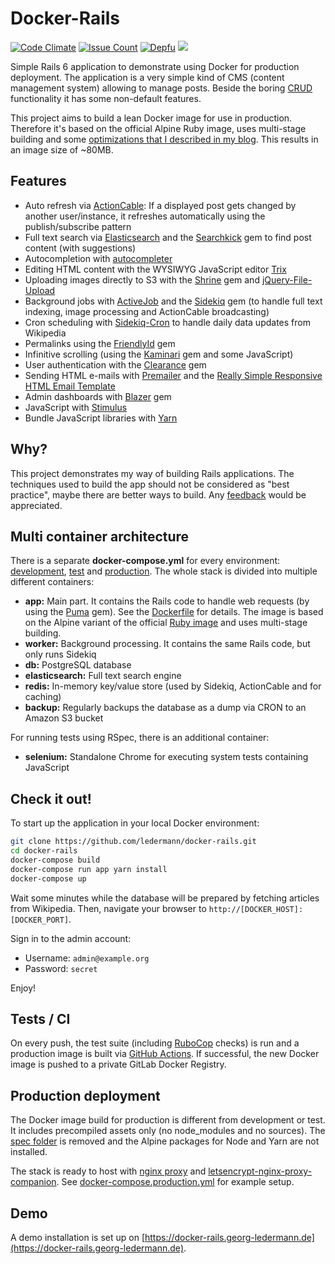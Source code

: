 # Docker-Rails

[![Code Climate](https://codeclimate.com/github/ledermann/docker-rails/badges/gpa.svg)](https://codeclimate.com/github/ledermann/docker-rails)
[![Issue Count](https://codeclimate.com/github/ledermann/docker-rails/badges/issue_count.svg)](https://codeclimate.com/github/ledermann/docker-rails)
[![Depfu](https://badges.depfu.com/badges/2f883bd05b4dca8448484ff9289ea15f/overview.svg)](https://depfu.com/github/ledermann/docker-rails)
[![](https://images.microbadger.com/badges/image/ledermann/docker-rails.svg)](https://microbadger.com/images/ledermann/docker-rails)

Simple Rails 6 application to demonstrate using Docker for production deployment. The application is a very simple kind of CMS (content management system) allowing to manage posts. Beside the boring [CRUD](https://en.wikipedia.org/wiki/Create,_read,_update_and_delete) functionality it has some non-default features.

This project aims to build a lean Docker image for use in production. Therefore it's based on the official Alpine Ruby image, uses multi-stage building and some [optimizations that I described in my blog](https://www.georg-ledermann.de/blog/2018/04/19/dockerize-rails-the-lean-way/). This results in an image size of ~80MB.


## Features

- Auto refresh via [ActionCable](https://github.com/rails/rails/tree/master/actioncable): If a displayed post gets changed by another user/instance, it refreshes automatically using the publish/subscribe pattern
- Full text search via [Elasticsearch](https://www.elastic.co/products/elasticsearch) and the [Searchkick](https://github.com/ankane/searchkick) gem to find post content (with suggestions)
- Autocompletion with [autocompleter](https://github.com/kraaden/autocomplete)
- Editing HTML content with the WYSIWYG JavaScript editor [Trix](https://github.com/basecamp/trix)
- Uploading images directly to S3 with the [Shrine](https://github.com/janko-m/shrine) gem and [jQuery-File-Upload](https://github.com/blueimp/jQuery-File-Upload)
- Background jobs with [ActiveJob](https://github.com/rails/rails/tree/master/activejob) and the [Sidekiq](http://sidekiq.org/) gem (to handle full text indexing, image processing and ActionCable broadcasting)
- Cron scheduling with [Sidekiq-Cron](https://github.com/ondrejbartas/sidekiq-cron) to handle daily data updates from Wikipedia
- Permalinks using the [FriendlyId](https://github.com/norman/friendly_id) gem
- Infinitive scrolling (using the [Kaminari](https://github.com/kaminari/kaminari) gem and some JavaScript)
- User authentication with the [Clearance](https://github.com/thoughtbot/clearance/) gem
- Sending HTML e-mails with [Premailer](https://github.com/fphilipe/premailer-rails) and the [Really Simple Responsive HTML Email Template](https://github.com/leemunroe/responsive-html-email-template)
- Admin dashboards with [Blazer](https://github.com/ankane/blazer) gem
- JavaScript with [Stimulus](https://stimulusjs.org/)
- Bundle JavaScript libraries with [Yarn](https://yarnpkg.com)


## Why?

This project demonstrates my way of building Rails applications. The techniques used to build the app should not be considered as "best practice", maybe there are better ways to build. Any [feedback](https://github.com/ledermann/docker-rails/issues/new) would be appreciated.


## Multi container architecture

There is a separate **docker-compose.yml** for every environment: [development](docker-compose.yml), [test](docker-compose.test.yml) and [production](docker-compose.production.yml). The whole stack is divided into multiple different containers:

- **app:** Main part. It contains the Rails code to handle web requests (by using the [Puma](https://github.com/puma/puma) gem). See the [Dockerfile](/Dockerfile) for details. The image is based on the Alpine variant of the official [Ruby image](https://hub.docker.com/_/ruby/) and uses multi-stage building.
- **worker:** Background processing. It contains the same Rails code, but only runs Sidekiq
- **db:** PostgreSQL database
- **elasticsearch:** Full text search engine
- **redis:** In-memory key/value store (used by Sidekiq, ActionCable and for caching)
- **backup:** Regularly backups the database as a dump via CRON to an Amazon S3 bucket

For running tests using RSpec, there is an additional container:

- **selenium:** Standalone Chrome for executing system tests containing JavaScript

## Check it out!

To start up the application in your local Docker environment:

```bash
git clone https://github.com/ledermann/docker-rails.git
cd docker-rails
docker-compose build
docker-compose run app yarn install
docker-compose up
```

Wait some minutes while the database will be prepared by fetching articles from Wikipedia. Then,
navigate your browser to `http://[DOCKER_HOST]:[DOCKER_PORT]`.

Sign in to the admin account:

* Username: `admin@example.org`
* Password: `secret`

Enjoy!


## Tests / CI

On every push, the test suite (including [RuboCop](https://github.com/bbatsov/rubocop) checks) is run and a production image is built via [GitHub Actions](https://github.com/ledermann/docker-rails/actions). If successful, the new Docker image is pushed to a private GitLab Docker Registry.


## Production deployment

The Docker image build for production is different from development or test. It includes precompiled assets only (no node_modules and no sources). The [spec folder](/spec) is removed and the Alpine packages for Node and Yarn are not installed.

The stack is ready to host with [nginx proxy](https://github.com/jwilder/nginx-proxy) and [letsencrypt-nginx-proxy-companion](https://github.com/JrCs/docker-letsencrypt-nginx-proxy-companion). See [docker-compose.production.yml](/docker-compose.production.yml) for example setup.


## Demo

A demo installation is set up on [https://docker-rails.georg-ledermann.de](https://docker-rails.georg-ledermann.de).
